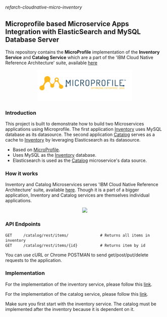 ###### refarch-cloudnative-micro-inventory

## Microprofile based Microservice Apps Integration with ElasticSearch and MySQL Database Server

This repository contains the **MicroProfile** implementation of the **Inventory Service** and **Catalog Service** which are a part of the 'IBM Cloud Native Reference Architecture' suite, available [here](https://github.com/ibm-cloud-architecture/refarch-cloudnative-kubernetes/tree/microprofile)

<p align="center">
  <a href="https://microprofile.io/">
    <img src="https://github.com/ibm-cloud-architecture/refarch-cloudnative-wfd/blob/microprofile/static/imgs/microprofile_small.png" width="300" height="100">
  </a>
</p>

### Introduction

This project is built to demonstrate how to build two Microservices applications using Microprofile. The first application [Inventory](https://github.com/ibm-cloud-architecture/refarch-cloudnative-micro-inventory/tree/microprofile/inventory) uses MySQL database as its datasource. The second application [Catalog](https://github.com/ibm-cloud-architecture/refarch-cloudnative-micro-inventory/tree/microprofile/catalog) serves as a cache to [Inventory](https://github.com/ibm-cloud-architecture/refarch-cloudnative-micro-inventory/tree/microprofile/inventory) by leveraging Elasticsearch as its datasource.

- Based on [MicroProfile](https://microprofile.io/).
- Uses MySQL as the [Inventory](https://github.com/ibm-cloud-architecture/refarch-cloudnative-micro-inventory/tree/microprofile/inventory) database.
- Elasticsearch is used as the [Catalog](https://github.com/ibm-cloud-architecture/refarch-cloudnative-micro-inventory/tree/microprofile/catalog) microservice's data source.

### How it works

Inventory and Catalog Microservices serves 'IBM Cloud Native Reference Architecture' suite, available [here](https://github.com/ibm-cloud-architecture/refarch-cloudnative-kubernetes/tree/microprofile). Though it is a part of a bigger application, Inventory and Catalog services are themselves individual applications.

<p align="center">
    <img src="https://github.com/ibm-cloud-architecture/refarch-cloudnative-kubernetes/blob/microprofile/static/imgs/inventory-catalog.png">
</p>

### API Endpoints

```
GET     /catalog/rest/items/              # Returns all items in inventory
GET     /catalog/rest/items/{id}          # Returns item by id 
```
You can use cURL or Chrome POSTMAN to send get/post/put/delete requests to the application.

### Implementation

For the implementation of the inventory service, please follow this [link](https://github.com/ibm-cloud-architecture/refarch-cloudnative-micro-inventory/tree/microprofile/inventory).

For the implementation of the catalog service, please follow this [link](https://github.com/ibm-cloud-architecture/refarch-cloudnative-micro-inventory/tree/microprofile/catalog).

Make sure you first start with the inventory service. The catalog must be implemented after the inventory because it is dependent on it.
